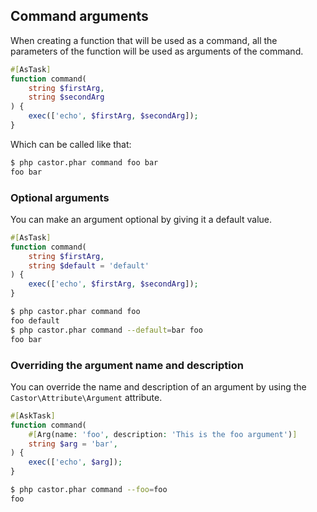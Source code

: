 ## Command arguments

When creating a function that will be used as a command, all the parameters of the function will be used as arguments of the command.

```php
#[AsTask]
function command(
    string $firstArg,
    string $secondArg
) {
    exec(['echo', $firstArg, $secondArg]);
}
```

Which can be called like that:

```bash
$ php castor.phar command foo bar
foo bar
```

### Optional arguments

You can make an argument optional by giving it a default value.

```php
#[AsTask]
function command(
    string $firstArg,
    string $default = 'default'
) {
    exec(['echo', $firstArg, $secondArg]);
}
```
```bash
$ php castor.phar command foo
foo default
$ php castor.phar command --default=bar foo
foo bar
```

### Overriding the argument name and description

You can override the name and description of an argument by using the `Castor\Attribute\Argument` attribute.

```php
#[AskTask]
function command(
    #[Arg(name: 'foo', description: 'This is the foo argument')]
    string $arg = 'bar',
) {
    exec(['echo', $arg]);
}
```
```bash
$ php castor.phar command --foo=foo
foo
```
